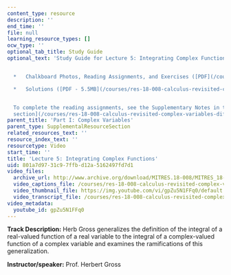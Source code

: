 ```yaml
---
content_type: resource
description: ''
end_time: ''
file: null
learning_resource_types: []
ocw_type: ''
optional_tab_title: Study Guide
optional_text: 'Study Guide for Lecture 5: Integrating Complex Functions


  *   Chalkboard Photos, Reading Assignments, and Exercises ([PDF](/courses/res-18-008-calculus-revisited-complex-variables-differential-equations-and-linear-algebra-fall-2011/resources/mitres_18_008_parti_lec05))

  *   Solutions ([PDF - 5.5MB](/courses/res-18-008-calculus-revisited-complex-variables-differential-equations-and-linear-algebra-fall-2011/resources/mitres_18_008_parti_sol05))


  To complete the reading assignments, see the Supplementary Notes in the [Study Materials
  section](/courses/res-18-008-calculus-revisited-complex-variables-differential-equations-and-linear-algebra-fall-2011/pages/study-materials).'
parent_title: 'Part I: Complex Variables'
parent_type: SupplementalResourceSection
related_resources_text: ''
resource_index_text: ''
resourcetype: Video
start_time: ''
title: 'Lecture 5: Integrating Complex Functions'
uid: 801a7d97-31c9-7ffb-d12a-5162497fd7d1
video_files:
  archive_url: http://www.archive.org/download/MITRES.18-008/MITRES_18-008_Part1_lec5_300k.mp4
  video_captions_file: /courses/res-18-008-calculus-revisited-complex-variables-differential-equations-and-linear-algebra-fall-2011/97a9fb98a86059d88ce39c0552e63533_gpZu5N1FFq0.vtt
  video_thumbnail_file: https://img.youtube.com/vi/gpZu5N1FFq0/default.jpg
  video_transcript_file: /courses/res-18-008-calculus-revisited-complex-variables-differential-equations-and-linear-algebra-fall-2011/abf809e8a5daba8af90c765d40c0062b_gpZu5N1FFq0.pdf
video_metadata:
  youtube_id: gpZu5N1FFq0
---
```


**Track Description:** Herb Gross generalizes the definition of the integral of a real-valued function of a real variable to the integral of a complex-valued function of a complex variable and examines the ramifications of this generalization.

**Instructor/speaker:** Prof. Herbert Gross